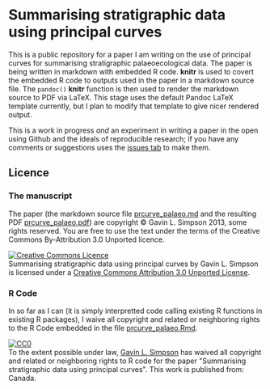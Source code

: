 # Summarising stratigraphic data using principal curves

This is a public repository for a paper I am writing on the use of principal curves for summarising stratigraphic palaeoecological data. The paper is being written in markdown with embedded R code. **knitr** is used to covert the embedded R code to outputs used in the paper in a markdown source file. The `pandoc()` **knitr** function is then used to render the markdown source to PDF via LaTeX. This stage uses the default Pandoc LaTeX template currently, but I plan to modify that template to give nicer rendered output.

This is a work in progress *and* an experiment in writing a paper in the open using Github and the ideals of reproducible research; if you have any comments or suggestions uses the [issues tab](https://github.com/gavinsimpson/palaeopcurvepaper/issues) to make them.

## Licence
### The manuscript
The paper (the markdown source file [prcurve_palaeo.md](https://github.com/gavinsimpson/palaeopcurvepaper/blob/master/prcurve_palaeo.md) and the resulting PDF [prcurve_palaeo.pdf](https://github.com/gavinsimpson/palaeopcurvepaper/blob/master/prcurve_palaeo.pdf)) are copyright &copy; Gavin L. Simpson 2013, some rights reserved. You are free to use the text under the terms of the Creative Commons By-Attribution 3.0 Unported licence.

<a rel="license" href="http://creativecommons.org/licenses/by/3.0/deed.en_GB"><img alt="Creative Commons Licence" style="border-width:0" src="http://i.creativecommons.org/l/by/3.0/88x31.png" /></a><br /><span xmlns:dct="http://purl.org/dc/terms/" href="http://purl.org/dc/dcmitype/Text" property="dct:title" rel="dct:type">Summarising stratigraphic data using principal curves</span> by <span xmlns:cc="http://creativecommons.org/ns#" property="cc:attributionName">Gavin L. Simpson</span> is licensed under a <a rel="license" href="http://creativecommons.org/licenses/by/3.0/deed.en_GB">Creative Commons Attribution 3.0 Unported License</a>.

### R Code
In so far as I can (it is simply interpretted code calling existing R functions in existing R packages), I waive all copyright and related or neighboring rights to the R Code embedded in the file [prcurve_palaeo.Rmd](https://github.com/gavinsimpson/palaeopcurvepaper/blob/master/prcurve_palaeo.Rmd).
<p xmlns:dct="http://purl.org/dc/terms/" xmlns:vcard="http://www.w3.org/2001/vcard-rdf/3.0#">
  <a rel="license"
     href="http://creativecommons.org/publicdomain/zero/1.0/">
    <img src="http://i.creativecommons.org/p/zero/1.0/88x31.png" style="border-style: none;" alt="CC0" />
  </a>
  <br />
  To the extent possible under law,
  <a rel="dct:publisher"
     href="www.fromthebottomoftheheap.net">
    <span property="dct:title">Gavin L. Simpson</span></a>
  has waived all copyright and related or neighboring rights to
  <span property="dct:title">R code for the paper "Summarising stratigraphic data using principal curves"</span>.
This work is published from:
<span property="vcard:Country" datatype="dct:ISO3166"
      content="CA" about="www.fromthebottomoftheheap.net">
  Canada</span>.
</p>
